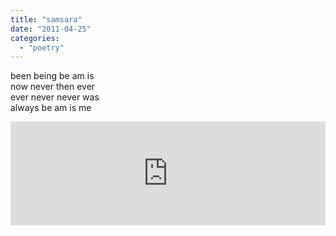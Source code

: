```yaml
---
title: "samsara"
date: "2011-04-25"
categories: 
  - "poetry"
---
```


been being be am is  
now never then ever  
ever never never was  
always be am is me

<iframe width="100%" height="166" scrolling="no" frameborder="no" src="http://w.soundcloud.com/player/?url=http%3A%2F%2Fapi.soundcloud.com%2Ftracks%2F47209534&amp;auto_play=false&amp;show_artwork=false&amp;color=ff7700"></iframe>
